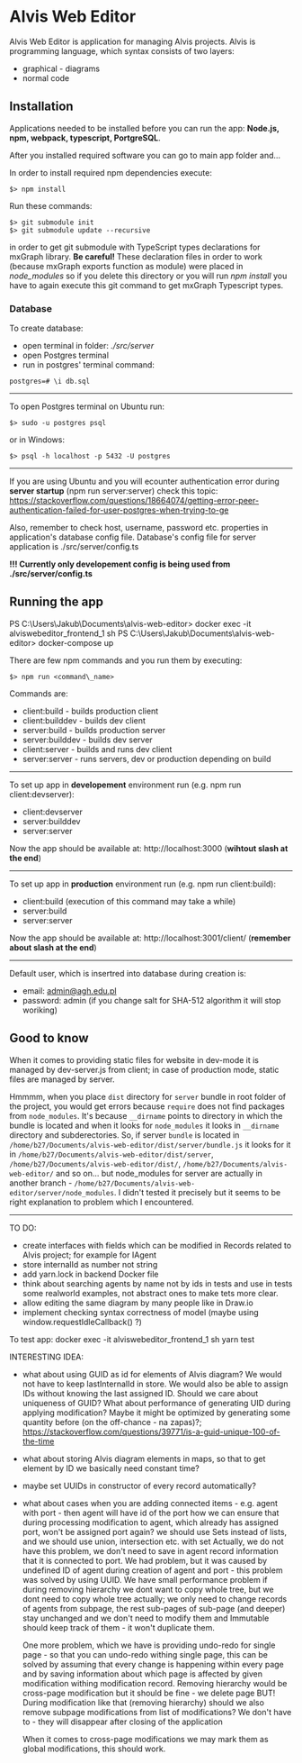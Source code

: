 # Alvis Web Editor
Alvis Web Editor is application for managing Alvis projects. Alvis is programming language, which syntax consists of two layers:
- graphical - diagrams
- normal code   

## Installation

Applications needed to be installed before you can run the app: **Node.js, npm, webpack, typescript, PortgreSQL**. 

After you installed required software you can go to main app folder and...

In order to install required npm dependencies execute:
```
$> npm install
```

Run these commands:
```
$> git submodule init
$> git submodule update --recursive
```
in order to get git submodule with TypeScript types declarations for mxGraph library.
**Be careful!** These declaration files in order to work (because mxGraph exports function as module) were placed in _node\_modules_ so if you delete this directory or you will run _npm install_ you have to again execute this git command to get mxGraph Typescript types.

### Database

To create database:
- open terminal in folder: _./src/server_
- open Postgres terminal
- run in postgres' terminal command: 
```
postgres=# \i db.sql
```

------------------------------------

To open Postgres terminal on Ubuntu run:
```
$> sudo -u postgres psql
```
or in Windows:
```
$> psql -h localhost -p 5432 -U postgres
```

------------------------------------

If you are using Ubuntu and you will ecounter authentication error during **server startup** (npm run server:server) check this topic:
https://stackoverflow.com/questions/18664074/getting-error-peer-authentication-failed-for-user-postgres-when-trying-to-ge

Also, remember to check host, username, password etc. properties in application's database config file.
Database's config file for server application is ./src/server/config.ts

**!!! Currently only developement config is being used from ./src/server/config.ts**

## Running the app

PS C:\Users\Jakub\Documents\alvis-web-editor> docker exec -it alviswebeditor_frontend_1 sh
PS C:\Users\Jakub\Documents\alvis-web-editor> docker-compose up


There are few npm commands and you run them by executing:
```
$> npm run <command\_name>
```
Commands are:
- client:build - builds production client
- client:builddev - builds dev client
- server:build - builds production server
- server:builddev - builds dev server
- client:server - builds and runs dev client
- server:server - runs servers, dev or production depending on build

--------------------------------------

To set up app in **developement** environment run (e.g. npm run client:devserver):
- client:devserver
- server:builddev
- server:server

Now the app should be available at: http://localhost:3000 (**wihtout slash at the end**)

--------------------------------------

To set up app in **production** environment run (e.g. npm run client:build):
- client:build (execution of this command may take a while)
- server:build
- server:server

Now the app should be available at: http://localhost:3001/client/ (**remember about slash at the end**)

--------------------------------------

Default user, which is insertred into database during creation is:
- email: admin@agh.edu.pl
- password: admin (if you change salt for SHA-512 algorithm it will stop woriking)

## Good to know

When it comes to providing static files for website in dev-mode it is managed by dev-server.js from client; in case of production mode, static files are managed by server.

Hmmmm, when you place `dist` directory for `server` bundle in root folder of the project, you would get errors because `require` does not find packages from `node_modules`. It's because `__dirname` points to directory in which the bundle is located and when it looks for `node_modules` it looks in `__dirname` directory and subderectories. So, if server `bundle` is located in `/home/b27/Documents/alvis-web-editor/dist/server/bundle.js` it looks for it in `/home/b27/Documents/alvis-web-editor/dist/server`, `/home/b27/Documents/alvis-web-editor/dist/`, `/home/b27/Documents/alvis-web-editor/` and so on... but node_modules for server are actually in another branch - `/home/b27/Documents/alvis-web-editor/server/node_modules`.
I didn't tested it precisely but it seems to be right explanation to problem which I encountered.

--------------------------------------


TO DO:
- create interfaces with fields which can be modified in Records related to Alvis project; for example for IAgent
- store internalId as number not string
- add yarn.lock in backend Docker file
- think about searching agents by name not by ids in tests and use in tests some realworld examples, not abstract ones to make tets more clear.
- allow editing the same diagram by many people like in Draw.io
- implement checking syntax correctness of model (maybe using window.requestIdleCallback() ?)


To test app:
docker exec -it alviswebeditor_frontend_1 sh
yarn test

INTERESTING IDEA:
- what about using GUID as id for elements of Alvis diagram? We would not have to keep lastInternalId in store.
  We would also be able to assign IDs without knowing the last assigned ID. 
  Should we care about uniqueness of GUID?
  What about performance of generating UID during applying modification? Maybe it might be optimized by generating 
  some quantity before (on the off-chance - na zapas)?;
  https://stackoverflow.com/questions/39771/is-a-guid-unique-100-of-the-time
- what about storing Alvis diagram elements in maps, so that to get element by ID we basically need constant time?
- maybe set UUIDs in constructor of every record automatically?
- what about cases when you are adding connected items - e.g. agent with port - then agent will have id of the port
  how we can ensure that during processing modification to agent, which already has assigned port, won't be assigned port again?
  we should use Sets instead of lists, and we should use union, intersection etc. with set
  Actually, we do not have this problem, we don't need to save in agent record information that it is connected to port.
  We had problem, but it was caused by undefined ID of agent during creation of agent and port - this problem was
  solved by using UUID.
  We have small performance problem if during removing hierarchy we dont want to copy whole tree, but we dont need to copy
  whole tree actually; we only need to change records of agents from subpage, the rest sub-pages of sub-page (and deeper)
  stay unchanged and we don't need to modify them and Immutable should keep track of them - it won't duplicate them.
  
  One more problem, which we have is providing undo-redo for single page - so that you can undo-redo withing single page,
  this can be solved by assuming that every change is happening within every page and by saving information about
  which page is affected by given modification withing modification record.
  Removing hierarchy would be cross-page modification but it should be fine - we delete page BUT! During modification like that 
  (removing hierarchy) should we also remove subpage modifications from list of modifications?
  We don't have to - they will disappear after closing of the application

  When it comes to cross-page modifications we may mark them as global modifications, this should work.
